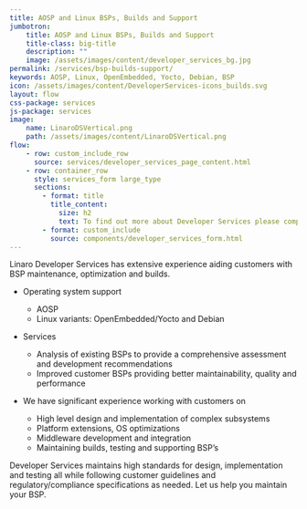 ```yaml
---
title: AOSP and Linux BSPs, Builds and Support
jumbotron:
    title: AOSP and Linux BSPs, Builds and Support
    title-class: big-title
    description: ""
    image: /assets/images/content/developer_services_bg.jpg
permalink: /services/bsp-builds-support/
keywords: AOSP, Linux, OpenEmbedded, Yocto, Debian, BSP
icon: /assets/images/content/DeveloperServices-icons_builds.svg
layout: flow
css-package: services
js-package: services
image:
    name: LinaroDSVertical.png
    path: /assets/images/content/LinaroDSVertical.png
flow:
    - row: custom_include_row
      source: services/developer_services_page_content.html
    - row: container_row
      style: services_form large_type
      sections:
        - format: title
          title_content:
            size: h2
            text: To find out more about Developer Services please complete this form
        - format: custom_include
          source: components/developer_services_form.html
---
```

Linaro Developer Services has extensive experience aiding customers with BSP maintenance, optimization and builds.

- Operating system support
    - AOSP
    - Linux variants: OpenEmbedded/Yocto and Debian

- Services
    - Analysis of existing BSPs to provide a comprehensive assessment and development recommendations
    - Improved customer BSPs providing better maintainability, quality and performance

- We have significant experience working with customers on
    - High level design and implementation of complex subsystems
    - Platform extensions, OS optimizations
    - Middleware development and integration
    - Maintaining builds, testing and supporting BSP’s

Developer Services maintains high standards for design, implementation and testing all while following customer guidelines and regulatory/compliance specifications as needed.  Let us help you maintain your BSP.
